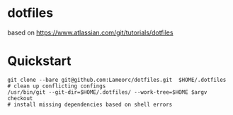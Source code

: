 # dotfiles

based on https://www.atlassian.com/git/tutorials/dotfiles

# Quickstart
```
git clone --bare git@github.com:Lameorc/dotfiles.git  $HOME/.dotfiles
# clean up conflicting confings
/usr/bin/git --git-dir=$HOME/.dotfiles/ --work-tree=$HOME $argv checkout
# install missing dependencies based on shell errors
```
